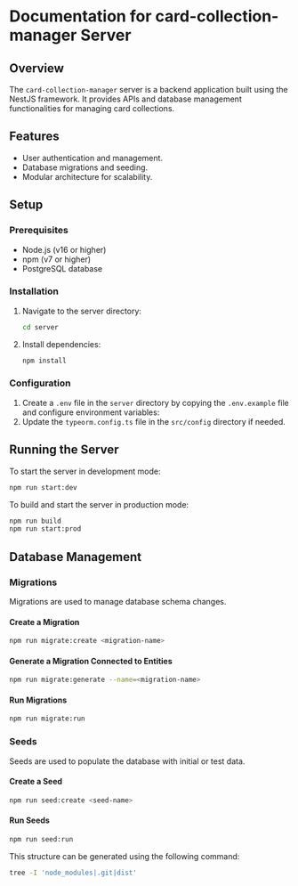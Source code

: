 # Documentation for card-collection-manager Server

## Overview
The `card-collection-manager` server is a backend application built using the NestJS framework. It provides APIs and database management functionalities for managing card collections.

## Features
- User authentication and management.
- Database migrations and seeding.
- Modular architecture for scalability.

## Setup

### Prerequisites
- Node.js (v16 or higher)
- npm (v7 or higher)
- PostgreSQL database

### Installation
1. Navigate to the server directory:
   ```sh
   cd server
   ```
2. Install dependencies:
   ```sh
   npm install
   ```

### Configuration
1. Create a `.env` file in the `server` directory by copying the `.env.example` file and configure environment variables:
2. Update the `typeorm.config.ts` file in the `src/config` directory if needed.

## Running the Server
To start the server in development mode:
```sh
npm run start:dev
```

To build and start the server in production mode:
```sh
npm run build
npm run start:prod
```

## Database Management

### Migrations
Migrations are used to manage database schema changes.

#### Create a Migration
```sh
npm run migrate:create <migration-name>
```

#### Generate a Migration Connected to Entities
```sh
npm run migrate:generate --name=<migration-name>
```

#### Run Migrations
```sh
npm run migrate:run
```

### Seeds
Seeds are used to populate the database with initial or test data.

#### Create a Seed
```sh
npm run seed:create <seed-name>
```

#### Run Seeds
```sh
npm run seed:run
```

This structure can be generated using the following command:
```sh
tree -I 'node_modules|.git|dist'
```
